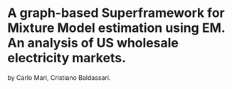 # A graph-based Superframework for Mixture Model estimation using EM. An analysis of US wholesale electricity markets.

by
Carlo Mari,
Cristiano Baldassari.
